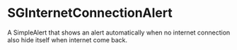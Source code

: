 # SGInternetConnectionAlert
A SimpleAlert that shows an alert automatically when no internet connection also hide itself when internet come back.

